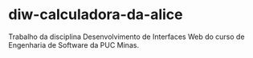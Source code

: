 # diw-calculadora-da-alice
Trabalho da disciplina Desenvolvimento de Interfaces Web do curso de Engenharia de Software da PUC Minas.
